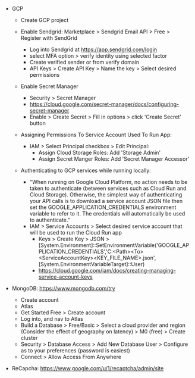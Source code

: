 - GCP
	- Create GCP project
	
	- Enable Sendgrid: Marketplace > Sendgrid Email API > Free > Register with SendGrid
		- Log into Sendgrid at https://app.sendgrid.com/login
		- select MFA option > verify identity using selected factor
		- Create verified sender or from verify domain
		- API Keys > Create API Key > Name the key > Select desired permissions
	- Enable Secret Manager
		- Security > Secret Manager
		- https://cloud.google.com/secret-manager/docs/configuring-secret-manager
		- Enable > Create Secret > Fill in options > click 'Create Secret' button

	- Assigning Permissions To Service Account Used To Run App:
		- IAM > Select Principal checkbox > Edit Principal:
			- Assign Cloud Storage Roles: Add 'Storage Admin'
			- Assign Secret Manger Roles: Add 'Secret Manager Accessor'
	
	- Authenticating to GCP services while running locally:
		- "When running on Google Cloud Platform, no action needs to be taken to authenticate (between services such as Cloud Run and Cloud Storage). Otherwise, the simplest way of authenticating your API calls is to download a service account JSON file then set the GOOGLE_APPLICATION_CREDENTIALS environment variable to refer to it. The credentials will automatically be used to authenticate."
		- IAM > Service Accounts > Select desired service account that will be used to run the Cloud Run app
			- Keys > Create Key > JSON > [System.Environment]::SetEnvironmentVariable('GOOGLE_APPLICATION_CREDENTIALS','C:\<Path>\<To>\<ServiceAccountKey>\<KEY_FILE_NAME>.json',[System.EnvironmentVariableTarget]::User)
			- https://cloud.google.com/iam/docs/creating-managing-service-account-keys


- MongoDB: https://www.mongodb.com/try 
	- Create account 
	- Atlas 
	- Get Started Free > Create account
	- Log into, and nav to Atlas
	- Build a Database > Free/Basic > Select a cloud provider and region (Consider the effect of geography on latency) > M0 (free) > Create cluster
	- Security > Database Access > Add New Database User > Configure as to your preferences (password is easiest)
	- Connect > Allow Access From Anywhere

- ReCapcha: https://www.google.com/u/1/recaptcha/admin/site
	 
	